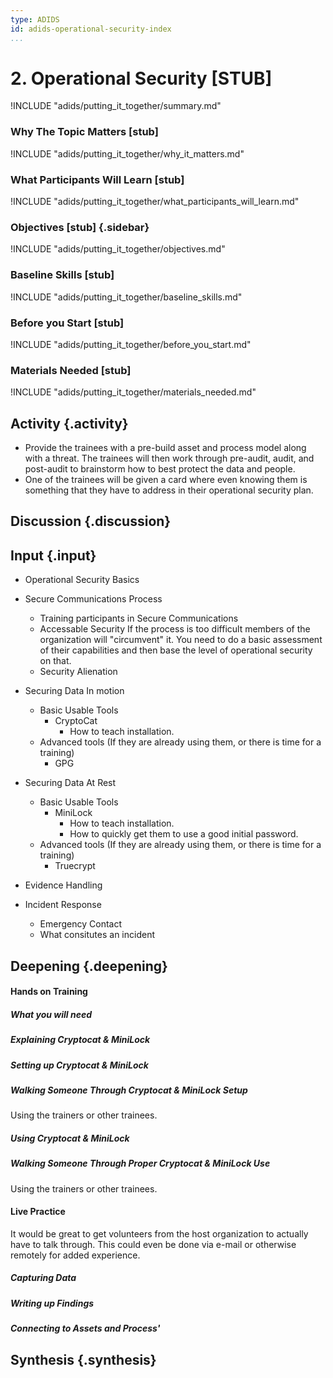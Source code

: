 ```yaml
---
type: ADIDS
id: adids-operational-security-index
...
```


# 2. Operational Security [STUB]

<!-- ![](content/images/operational_security.png "") -->

!INCLUDE "adids/putting_it_together/summary.md"

### Why The Topic Matters [stub]

!INCLUDE "adids/putting_it_together/why_it_matters.md"

### What Participants Will Learn [stub]

!INCLUDE "adids/putting_it_together/what_participants_will_learn.md"

### Objectives [stub] {.sidebar}

!INCLUDE "adids/putting_it_together/objectives.md"

### Baseline Skills [stub]

!INCLUDE "adids/putting_it_together/baseline_skills.md"

### Before you Start [stub]

<?trainer resources?>
!INCLUDE "adids/putting_it_together/before_you_start.md"

### Materials Needed [stub]

!INCLUDE "adids/putting_it_together/materials_needed.md"

## Activity {.activity}

<?The activities focus on introducing the user to the scope of this threat or section using an activity that lets them explore the concept without the tool so that they can start tool usage with an existing set of use cases in mind.?>

  * Provide the trainees with a pre-build asset and process model along with a threat. The trainees will then work through pre-audit, audit, and post-audit to brainstorm how to best protect the data and people.
  * One of the trainees will be given a card where even knowing them is something that they have to address in their operational security plan.

## Discussion {.discussion}

<?SAFETAG specific: For Audit discussions the auditor will provide scenerios that allow a trainee to explore ways they would use/focus a auditing technique with the identified risks in the case study provided.?>

## Input {.input}

<?This is usually the lecture part of the session. The trainer presents on issues, sub-topics and more advanced concepts related to focus of the session.?>

  * Operational Security Basics
  * Secure Communications Process
    * Training participants in Secure Communications
    * Accessable Security
  If the process is too difficult members of the organization will "circumvent" it. You need to do a basic assessment of their capabilities and then base the level of operational security on that.
    * Security Alienation
	
  * Securing Data In motion
    * Basic Usable Tools
      * CryptoCat
	    * How to teach installation.
    * Advanced tools
    (If they are already using them, or there is time for a training)
      * GPG
  * Securing Data At Rest
    * Basic Usable Tools
      * MiniLock
        * How to teach installation.
        * How to quickly get them to use a good initial password.
    * Advanced tools
    (If they are already using them, or there is time for a training)
	  * Truecrypt

  * Evidence Handling
  * Incident Response
    * Emergency Contact
    * What consitutes an incident

## Deepening {.deepening}

#### Hands on Training

<?Hands-on training on various components of the tool. This will be a moderately collaborative segment where the trainees will have documentation and be encouraged to explore the tool.?>

##### What you will need

##### Explaining Cryptocat & MiniLock

##### Setting up Cryptocat & MiniLock

##### Walking Someone Through Cryptocat & MiniLock Setup

Using the trainers or other trainees.

##### Using Cryptocat & MiniLock

##### Walking Someone Through Proper Cryptocat & MiniLock Use

Using the trainers or other trainees.

#### Live Practice
<?A timed practice session on a live target?>

It would be great to get volunteers from the host organization to actually have to talk through. This could even be done via e-mail or otherwise remotely for added experience.

##### Capturing Data

##### Writing up Findings

##### Connecting to Assets and Process'

## Synthesis {.synthesis}

<?A good training habit is to always summarize the session. Talk about what happened in the session, some of the results of the discussion, what issues were discussed, what solutions were made, and give some more time for participants to ask more questions before the session is closed.?>
